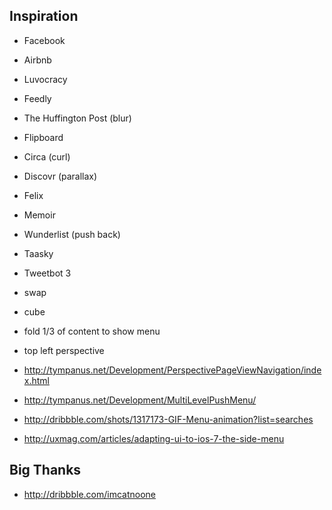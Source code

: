 


## Inspiration


- Facebook 
- Airbnb
- Luvocracy
- Feedly
- The Huffington Post (blur)
- Flipboard
- Circa (curl)
- Discovr (parallax)
- Felix
- Memoir
- Wunderlist (push back)
- Taasky
- Tweetbot 3
- swap
- cube
- fold 1/3 of content to show menu
- top left perspective 

- http://tympanus.net/Development/PerspectivePageViewNavigation/index.html
- http://tympanus.net/Development/MultiLevelPushMenu/
- http://dribbble.com/shots/1317173-GIF-Menu-animation?list=searches
- http://uxmag.com/articles/adapting-ui-to-ios-7-the-side-menu


## Big Thanks

- http://dribbble.com/imcatnoone